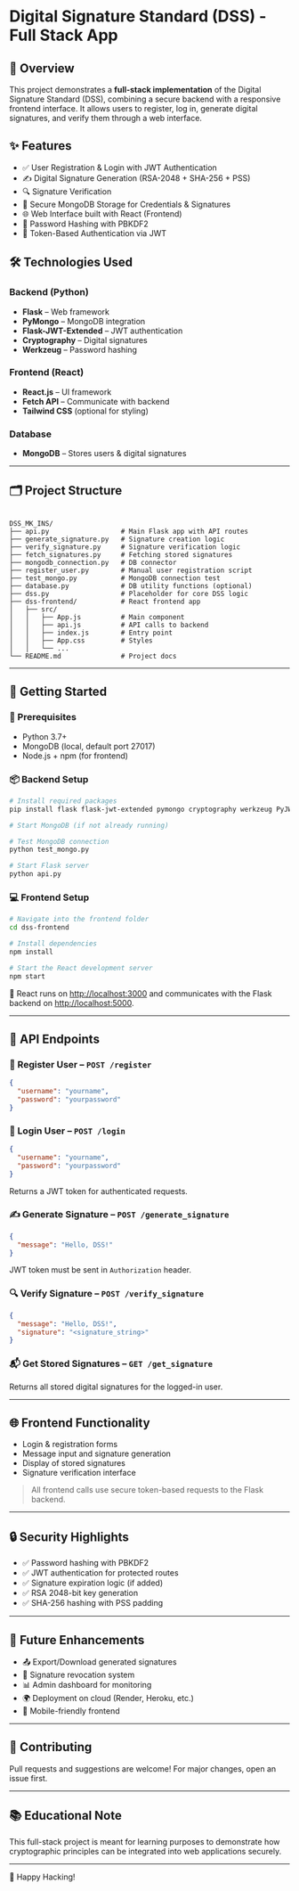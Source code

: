 # Digital Signature Standard (DSS) - Full Stack App

## 🔐 Overview
This project demonstrates a **full-stack implementation** of the Digital Signature Standard (DSS), combining a secure backend with a responsive frontend interface. It allows users to register, log in, generate digital signatures, and verify them through a web interface.

## ✨ Features
- ✅ User Registration & Login with JWT Authentication
- ✍️ Digital Signature Generation (RSA-2048 + SHA-256 + PSS)
- 🔍 Signature Verification
- 💾 Secure MongoDB Storage for Credentials & Signatures
- 🌐 Web Interface built with React (Frontend)
- 🔐 Password Hashing with PBKDF2
- 🔄 Token-Based Authentication via JWT

## 🛠 Technologies Used

### Backend (Python)
- **Flask** – Web framework
- **PyMongo** – MongoDB integration
- **Flask-JWT-Extended** – JWT authentication
- **Cryptography** – Digital signatures
- **Werkzeug** – Password hashing

### Frontend (React)
- **React.js** – UI framework
- **Fetch API** – Communicate with backend
- **Tailwind CSS** (optional for styling)

### Database
- **MongoDB** – Stores users & digital signatures

---

## 🗂️ Project Structure

```

DSS_MK_INS/
├── api.py                  # Main Flask app with API routes
├── generate_signature.py   # Signature creation logic
├── verify_signature.py     # Signature verification logic
├── fetch_signatures.py     # Fetching stored signatures
├── mongodb_connection.py   # DB connector
├── register_user.py        # Manual user registration script
├── test_mongo.py           # MongoDB connection test
├── database.py             # DB utility functions (optional)
├── dss.py                  # Placeholder for core DSS logic
├── dss-frontend/           # React frontend app
│   ├── src/
│   │   ├── App.js          # Main component
│   │   ├── api.js          # API calls to backend
│   │   ├── index.js        # Entry point
│   │   ├── App.css         # Styles
│   │   └── ...
└── README.md               # Project docs
```

---

## 🚀 Getting Started

### 🔧 Prerequisites
- Python 3.7+
- MongoDB (local, default port 27017)
- Node.js + npm (for frontend)

### 📦 Backend Setup
```bash
# Install required packages
pip install flask flask-jwt-extended pymongo cryptography werkzeug PyJWT flask-cors

# Start MongoDB (if not already running)

# Test MongoDB connection
python test_mongo.py

# Start Flask server
python api.py
```

### 💻 Frontend Setup
```bash
# Navigate into the frontend folder
cd dss-frontend

# Install dependencies
npm install

# Start the React development server
npm start
```

📍 React runs on [http://localhost:3000](http://localhost:3000) and communicates with the Flask backend on [http://localhost:5000](http://localhost:5000).

---

## 🔗 API Endpoints

### 📝 Register User – `POST /register`
```json
{
  "username": "yourname",
  "password": "yourpassword"
}
```

### 🔐 Login User – `POST /login`
```json
{
  "username": "yourname",
  "password": "yourpassword"
}
```
Returns a JWT token for authenticated requests.

### ✍️ Generate Signature – `POST /generate_signature`
```json
{
  "message": "Hello, DSS!"
}
```
JWT token must be sent in `Authorization` header.

### 🔍 Verify Signature – `POST /verify_signature`
```json
{
  "message": "Hello, DSS!",
  "signature": "<signature_string>"
}
```

### 📬 Get Stored Signatures – `GET /get_signature`
Returns all stored digital signatures for the logged-in user.

---

## 🌐 Frontend Functionality
- Login & registration forms
- Message input and signature generation
- Display of stored signatures
- Signature verification interface

> All frontend calls use secure token-based requests to the Flask backend.

---

## 🔒 Security Highlights
- ✅ Password hashing with PBKDF2
- ✅ JWT authentication for protected routes
- ✅ Signature expiration logic (if added)
- ✅ RSA 2048-bit key generation
- ✅ SHA-256 hashing with PSS padding

---

## 📌 Future Enhancements
- 📤 Export/Download generated signatures
- 📄 Signature revocation system
- 📊 Admin dashboard for monitoring
- 🌍 Deployment on cloud (Render, Heroku, etc.)
- 📱 Mobile-friendly frontend

---

## 🤝 Contributing
Pull requests and suggestions are welcome! For major changes, open an issue first.

---

## 📚 Educational Note
This full-stack project is meant for learning purposes to demonstrate how cryptographic principles can be integrated into web applications securely.

---

🚀 Happy Hacking!

